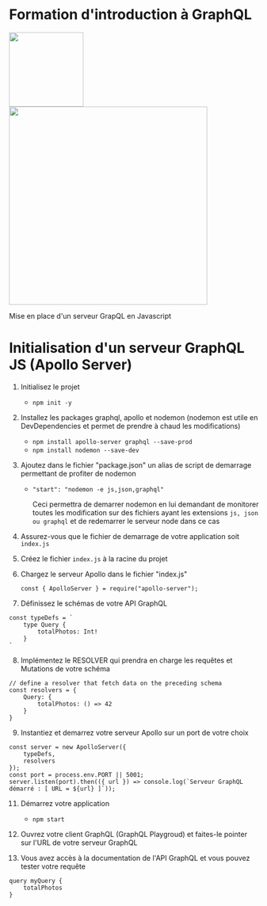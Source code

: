 # Formation d'introduction à GraphQL
<a href="http://www.adservio.fr/"><img width="150" src="https://pbs.twimg.com/profile_images/1057285534459015169/s1_C47ND_400x400.jpg" /></a>
<a href="https://graphql.org/"><img width="400" src="https://blog.soat.fr/wp-content/uploads/2019/01/GraphQL-600x210.png" /></a>

Mise en place d'un serveur GrapQL en Javascript

# Initialisation d'un serveur GraphQL JS (Apollo Server)

1.	Initialisez le projet
	
	*	`npm init -y`
	
2.	Installez les packages graphql, apollo et nodemon (nodemon est utile en DevDependencies et permet de prendre à chaud les modifications)
	
	*	`npm install apollo-server graphql --save-prod`
	*	`npm install nodemon --save-dev`

3.	Ajoutez dans le fichier "package.json" un alias de script de demarrage permettant de profiter de nodemon
	
	*	`"start": "nodemon -e js,json,graphql"`
		
		Ceci permettra de demarrer nodemon en lui demandant de monitorer toutes les modification sur des fichiers ayant les extensions `js, json ou graphql` et de redemarrer le serveur node dans ce cas

4.	Assurez-vous que le fichier de demarrage de votre application soit `index.js`

5.	Créez le fichier `index.js` à la racine du projet

6.	Chargez le serveur Apollo dans le fichier "index.js"
	
	`const { ApolloServer } = require("apollo-server");`

7.	Définissez le schémas de votre API GraphQL
```
const typeDefs = `
    type Query {
        totalPhotos: Int!
    }
`
```

8.	Implémentez le RESOLVER qui prendra en charge les requêtes et Mutations de votre schéma
```	
// define a resolver that fetch data on the preceding schema
const resolvers = {
	Query: {
		totalPhotos: () => 42
	}
}
```

9.	Instantiez et demarrez votre serveur Apollo sur un port de votre choix
```	
const server = new ApolloServer({
	typeDefs,
	resolvers
});
const port = process.env.PORT || 5001;
server.listen(port).then(({ url }) => console.log(`Serveur GraphQL démarré : [ URL = ${url} ]`));
```

11. Démarrez votre application

    *   `npm start`

12.	Ouvrez votre client GraphQL (GraphQL Playgroud) et faites-le pointer sur l'URL de votre serveur GraphQL

13.	Vous avez accès à la documentation de l'API GraphQL et vous pouvez tester votre requête

```
query myQuery {
    totalPhotos 
}
```